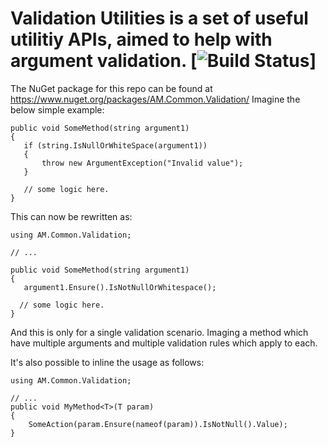 # Validation Utilities is a set of useful utilitiy APIs, aimed to help with argument validation. [![Build Status](https://travis-ci.org/mkArtak/ValidationUtilities.png)]


The NuGet package for this repo can be found at https://www.nuget.org/packages/AM.Common.Validation/
Imagine the below simple example:

```
public void SomeMethod(string argument1)  
{  
   if (string.IsNullOrWhiteSpace(argument1))  
   {  
       throw new ArgumentException("Invalid value");  
   }    
     
   // some logic here.  
}  
```

This can now be rewritten as:  
```
using AM.Common.Validation;

// ...

public void SomeMethod(string argument1)  
{  
   argument1.Ensure().IsNotNullOrWhitespace();
   
  // some logic here.  
}  
```

And this is only for a single validation scenario. Imaging a method which have multiple arguments and multiple validation rules which apply to each.

It's also possible to inline the usage as follows:
```
using AM.Common.Validation;

// ...
public void MyMethod<T>(T param)
{
	SomeAction(param.Ensure(nameof(param)).IsNotNull().Value);
}
```
